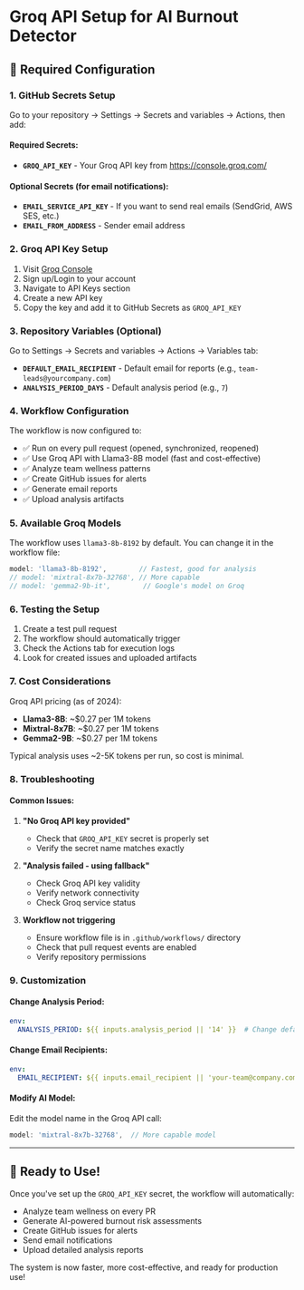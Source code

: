 # Groq API Setup for AI Burnout Detector

## 🔧 Required Configuration

### 1. GitHub Secrets Setup

Go to your repository → Settings → Secrets and variables → Actions, then add:

#### Required Secrets:
- **`GROQ_API_KEY`** - Your Groq API key from https://console.groq.com/

#### Optional Secrets (for email notifications):
- **`EMAIL_SERVICE_API_KEY`** - If you want to send real emails (SendGrid, AWS SES, etc.)
- **`EMAIL_FROM_ADDRESS`** - Sender email address

### 2. Groq API Key Setup

1. Visit [Groq Console](https://console.groq.com/)
2. Sign up/Login to your account
3. Navigate to API Keys section
4. Create a new API key
5. Copy the key and add it to GitHub Secrets as `GROQ_API_KEY`

### 3. Repository Variables (Optional)

Go to Settings → Secrets and variables → Actions → Variables tab:

- **`DEFAULT_EMAIL_RECIPIENT`** - Default email for reports (e.g., `team-leads@yourcompany.com`)
- **`ANALYSIS_PERIOD_DAYS`** - Default analysis period (e.g., `7`)

### 4. Workflow Configuration

The workflow is now configured to:

- ✅ Run on every pull request (opened, synchronized, reopened)
- ✅ Use Groq API with Llama3-8B model (fast and cost-effective)
- ✅ Analyze team wellness patterns
- ✅ Create GitHub issues for alerts
- ✅ Generate email reports
- ✅ Upload analysis artifacts

### 5. Available Groq Models

The workflow uses `llama3-8b-8192` by default. You can change it in the workflow file:

```javascript
model: 'llama3-8b-8192',        // Fastest, good for analysis
// model: 'mixtral-8x7b-32768', // More capable
// model: 'gemma2-9b-it',        // Google's model on Groq
```

### 6. Testing the Setup

1. Create a test pull request
2. The workflow should automatically trigger
3. Check the Actions tab for execution logs
4. Look for created issues and uploaded artifacts

### 7. Cost Considerations

Groq API pricing (as of 2024):
- **Llama3-8B**: ~$0.27 per 1M tokens
- **Mixtral-8x7B**: ~$0.27 per 1M tokens  
- **Gemma2-9B**: ~$0.27 per 1M tokens

Typical analysis uses ~2-5K tokens per run, so cost is minimal.

### 8. Troubleshooting

#### Common Issues:

1. **"No Groq API key provided"**
   - Check that `GROQ_API_KEY` secret is properly set
   - Verify the secret name matches exactly

2. **"Analysis failed - using fallback"**
   - Check Groq API key validity
   - Verify network connectivity
   - Check Groq service status

3. **Workflow not triggering**
   - Ensure workflow file is in `.github/workflows/` directory
   - Check that pull request events are enabled
   - Verify repository permissions

### 9. Customization

#### Change Analysis Period:
```yaml
env:
  ANALYSIS_PERIOD: ${{ inputs.analysis_period || '14' }}  # Change default from 7 to 14 days
```

#### Change Email Recipients:
```yaml
env:
  EMAIL_RECIPIENT: ${{ inputs.email_recipient || 'your-team@company.com' }}
```

#### Modify AI Model:
Edit the model name in the Groq API call:
```javascript
model: 'mixtral-8x7b-32768',  // More capable model
```

---

## 🚀 Ready to Use!

Once you've set up the `GROQ_API_KEY` secret, the workflow will automatically:
- Analyze team wellness on every PR
- Generate AI-powered burnout risk assessments
- Create GitHub issues for alerts
- Send email notifications
- Upload detailed analysis reports

The system is now faster, more cost-effective, and ready for production use!
